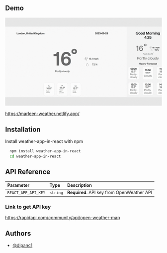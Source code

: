 
## Demo

![](gif.gif)

https://marleen-weather.netlify.app/


## Installation

Install weather-app-in-react with npm

```bash
  npm install weather-app-in-react
  cd weather-app-in-react
```
    
## API Reference


| Parameter | Type     | Description                |
| :-------- | :------- | :------------------------- |
| `REACT_APP_API_KEY` | `string` | **Required**. API key from OpenWeather API |


### Link to get API key

https://rapidapi.com/community/api/open-weather-map
## Authors

- [@dipanc1](https://github.com/dipanc1)
